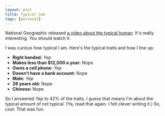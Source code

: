 ```yaml
---
layout: post
title: Typical Sam
tags: [personal]
---
```


National Geographic released [a video about the typical human](http://news.yahoo.com/s/yblog_thelookout/20110303/us_yblog_thelookout/the-most-typical-face-on-the-planet). It's really interesting. You should watch it.

I was curious how typical I am. Here's the typical traits and how I line up:

* **Right handed:** *Yep*
* **Makes less than $12,000 a year:** Nope
* **Owns a cell phone:** *Yep*
* **Doesn't have a bank account:** Nope
* **Male:** *Yep*
* **28 years old:** Nope
* **Chinese:** Nope


So I answered *Yep* to 42% of the traits. I guess that means I'm about the typical amount of not typical. (Ya, read that again. I felt clever writing it.) So, cool. That was fun.
